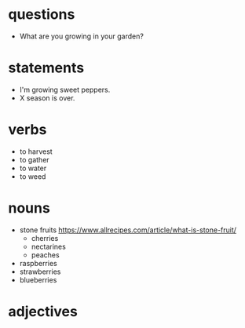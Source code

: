 # questions
- What are you growing in your garden?

# statements
- I'm growing sweet peppers.
- X season is over.

# verbs
- to harvest
- to gather
- to water
- to weed
# nouns
- stone fruits https://www.allrecipes.com/article/what-is-stone-fruit/
	- cherries
	- nectarines
	- peaches
- raspberries
- strawberries
- blueberries

# adjectives